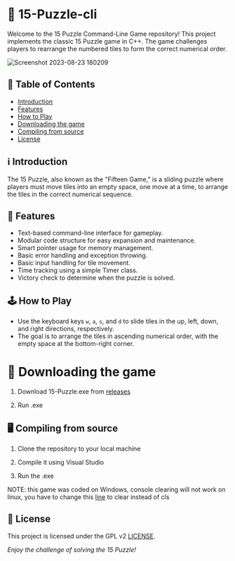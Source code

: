 # 🧩 15-Puzzle-cli

Welcome to the 15 Puzzle Command-Line Game repository! This project implements the classic 15 Puzzle game in C++. The game challenges players to rearrange the numbered tiles to form the correct numerical order.

![Screenshot 2023-08-23 180209](https://github.com/Edveika/15-Puzzle-cli/assets/113787144/63da464a-ab7b-48bd-af40-98a52c604dfa)

## 📔 Table of Contents
- [Introduction](#introduction)
- [Features](#features)
- [How to Play](#how-to-play)
- [Downloading the game](#downloading-the-game)
- [Compiling from source](#compiling-from-source)
- [License](#license)

## ℹ️ Introduction

The 15 Puzzle, also known as the "Fifteen Game," is a sliding puzzle where players must move tiles into an empty space, one move at a time, to arrange the tiles in the correct numerical sequence.

## 📑 Features

- Text-based command-line interface for gameplay.
- Modular code structure for easy expansion and maintenance.
- Smart pointer usage for memory management.
- Basic error handling and exception throwing.
- Basic input handling for tile movement.
- Time tracking using a simple Timer class.
- Victory check to determine when the puzzle is solved.

## 🕹️ How to Play

- Use the keyboard keys `w`, `a`, `s`, and `d` to slide tiles in the up, left, down, and right directions, respectively.
- The goal is to arrange the tiles in ascending numerical order, with the empty space at the bottom-right corner.

# 🎯 Downloading the game

1. Download 15-Puzzle.exe from [releases](https://github.com/Edveika/15-Puzzle-cli/releases/tag/1.0)

2. Run .exe

## 🖥️ Compiling from source

1. Clone the repository to your local machine

2. Compile it using Visual Studio

3. Run the .exe

NOTE: this game was coded on Windows, console clearing will not work on linux, you have to change this [line](https://github.com/Edveika/15-Puzzle-cli/blob/f4f08b4a525bd3acef7d3a1049fb8c5eebc60f39/15%20Puzzle-cli/Src/Game/Game.cpp#L38C2-L38C16) to clear instead of cls

## 📜 License

This project is licensed under the GPL v2 [LICENSE](LICENSE).

_Enjoy the challenge of solving the 15 Puzzle!_
